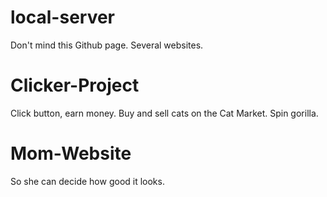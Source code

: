 # local-server
Don't mind this Github page.
Several websites.

# Clicker-Project
Click button, earn money.
Buy and sell cats on the Cat Market.
Spin gorilla.

# Mom-Website
So she can decide how good it looks.

